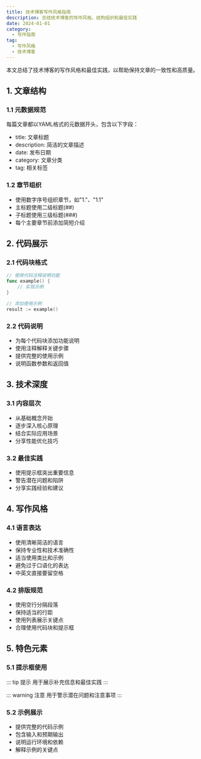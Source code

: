 ```yaml
---
title: 技术博客写作风格指南
description: 总结技术博客的写作风格、结构组织和最佳实践
date: 2024-01-01
category:
  - 写作指南
tag:
  - 写作风格
  - 技术博客
---
```


本文总结了技术博客的写作风格和最佳实践，以帮助保持文章的一致性和高质量。

<!-- more -->

## 1. 文章结构

### 1.1 元数据规范

每篇文章都以YAML格式的元数据开头，包含以下字段：
- title: 文章标题
- description: 简洁的文章描述
- date: 发布日期
- category: 文章分类
- tag: 相关标签

### 1.2 章节组织

- 使用数字序号组织章节，如"1."、"1.1"
- 主标题使用二级标题(##)
- 子标题使用三级标题(###)
- 每个主要章节前添加简短介绍

## 2. 代码展示

### 2.1 代码块格式

```go
// 使用代码注释说明功能
func example() {
    // 实现示例
}

// 添加使用示例
result := example()
```

### 2.2 代码说明

- 为每个代码块添加功能说明
- 使用注释解释关键步骤
- 提供完整的使用示例
- 说明函数参数和返回值

## 3. 技术深度

### 3.1 内容层次

- 从基础概念开始
- 逐步深入核心原理
- 结合实际应用场景
- 分享性能优化技巧

### 3.2 最佳实践

- 使用提示框突出重要信息
- 警告潜在问题和陷阱
- 分享实践经验和建议

## 4. 写作风格

### 4.1 语言表达

- 使用清晰简洁的语言
- 保持专业性和技术准确性
- 适当使用类比和示例
- 避免过于口语化的表达
- 中英文直接要留空格

### 4.2 排版规范

- 使用空行分隔段落
- 保持适当的行距
- 使用列表展示关键点
- 合理使用代码块和提示框

## 5. 特色元素

### 5.1 提示框使用

::: tip 提示
用于展示补充信息和最佳实践
:::

::: warning 注意
用于警示潜在问题和注意事项
:::

### 5.2 示例展示

- 提供完整的代码示例
- 包含输入和预期输出
- 说明运行环境和依赖
- 解释示例的关键点